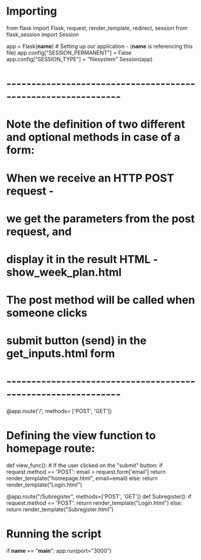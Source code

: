 # Importing
from flask import Flask, request, render_template, redirect, session
from flask_session import Session


app = Flask(__name__)       # Setting up our application - (__name__ is referencing this file)
app.config["SESSION_PERMANENT"] = False
app.config["SESSION_TYPE"] = "filesystem"
Session(app)


# -------------------------------------------------------------
# Note the definition of two different and optional methods in case of a form:
# When we receive an HTTP POST request -
# we get the parameters from the post request, and
# display it in the result HTML - show_week_plan.html
# The post method will be called when someone clicks
# submit button (send) in the get_inputs.html form

# -------------------------------------------------------------

@app.route('/', methods= ['POST', 'GET'])
# Defining the view function to homepage route:
def view_func():
    # If the user clicked on the "submit" button:
    if request.method == 'POST':
        email = request.form['email']
        return render_template("homepage.html", email=email)
    else:
        return render_template("Login.html")

@app.route("/Subregister", methods=['POST', 'GET'])
def Subregister():
    if request.method == 'POST':
        return render_template("Login.html")
    else:
        return render_template("Subregister.html")


# Running the script
if __name__ == "__main__":
    app.run(port="3000")
